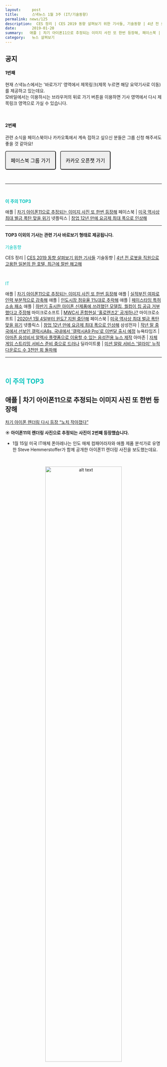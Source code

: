 ```yaml
---
layout:     post
title:      스낵뉴스 1월 3주 (IT/기술동향)
permalink: news/125
description:  CES 정리 | CES 2019 동향 살펴보기 위한 기사들, 기술동향 | 4년 전 로봇을 직원으로 고용한 일본의 한 호텔, 최근에 절반 해고해, 애플 | 차기 아이폰11으로 추정되는 이미지 사진 또 한번 등장해, 애플 | 실적부진 여파로 인력 부분적으로 감축해, 애플 | 인도시장 점유율 1%대로 추락해, 애플 | 페이스타임 특허 소송 패소, 애플 | 하반기 출시한 아이폰 신제품에 쓰려했던 모델칩, 퀄컴이 칩 공급 거부했다고 주장해, 마이크로소프트 | MWC서 혼합현실 '홀로렌즈2' 공개하나?, 마이크로소프트 | 2020년 1월 4일부터 윈도7 지원 중단해, 페이스북 | 미국 역사상 최대 벌금 폭탄 맞을 위기, 넷플릭스 | 창업 12년 만에 요금제 최대 폭으로 인상해, 삼성전자 | 작년 말 중국에서 선보인 갤럭시A8s, 국내에서 '갤럭시A9 Pro'로 이번달 출시 예정, 뉴욕타임즈 | 아마존 음성비서 알렉사 플랫폼으로 이용할 수 있는 음성전용 뉴스 제작, 아마존 | 자체 게임 스트리밍 서비스 준비 중으로 드러나, 딜라이트룸 | 미션 알람 서비스 '알라미' 누적 다운로드 수 3천만 회 돌파해
date:       2019-01-20
summary:   애플 | 차기 아이폰11으로 추정되는 이미지 사진 또 한번 등장해, 페이스북 | 미국 역사상 최대 벌금 폭탄 맞을 위기, 넷플릭스 | 창업 12년 만에 요금제 최대 폭으로 인상해
category:   뉴스 살펴보기
---
```



## 공지

#### 1번째

현재 스낵뉴스에서는 '바로가기' 영역에서 제목링크(제목 누르면 해당 요약기사로 이동) 를 제공하고 있는데요.        
모바일에서는 이용하시는 브라우저의 뒤로 가기 버튼을 이용하면 기사 영역에서 다시 제목링크 영역으로 가실 수 있습니다.  

<br>

#### 2번째

관련 소식을 페이스북이나 카카오톡에서 계속 접하고 싶으신 분들은 그룹 신청 해주셔도 좋을 것 같아요!

<a class="button_post_a" href="https://www.facebook.com/groups/2025149054465611/?ref=group_browse_new" onclick="ga('send', 'event', 'post', 'click', 'facebook');" ><button class="button_post" style= "padding : 1rem 1rem; font-size : 16px; border-radius: 5px; margin-right : 10px;">페이스북 그룹 가기</button></a>
<a class="button_post_a" href="https://open.kakao.com/o/gKIXUx0" onclick="ga('send', 'event', 'post', 'click', 'kakao');" ><button class="button_post" style= "padding : 1rem 1rem; font-size : 16px; border-radius: 5px;">카카오 오픈챗 가기</button></a>

<br>


- - -

<br>

<a href="#top3"></a><span style = "color: #00c3bd; font-weight: 700;">이 주의 TOP3</span>

애플 | [차기 아이폰11으로 추정되는 이미지 사진 또 한번 등장해](#apple1_1_20)
페이스북 | [미국 역사상 최대 벌금 폭탄 맞을 위기](#facebook_1_20)
넷플릭스 | [창업 12년 만에 요금제 최대 폭으로 인상해](#netflix_1_20)

- - -

#### TOP3 이외의 기사는 관련 기사 바로보기 형태로 제공됩니다.


<a href="#tech"></a><span style = "color: #00c3bd">기술동향</span>

CES 정리 | [CES 2019 동향 살펴보기 위한 기사들](#cesSummary_1_20)
기술동향 | [4년 전 로봇을 직원으로 고용한 일본의 한 호텔, 최근에 절반 해고해](#tech1Robot_1_20)

<br>

<a href="#it"></a><span style = "color: #00c3bd">IT</span>

애플 | [차기 아이폰11으로 추정되는 이미지 사진 또 한번 등장해](#apple1_1_20)
애플 | [실적부진 여파로 인력 부분적으로 감축해](#apple2_1_20)
애플 | [인도시장 점유율 1%대로 추락해](#apple3_1_20)
애플 | [페이스타임 특허 소송 패소](#apple4_1_20)
애플 | [하반기 출시한 아이폰 신제품에 쓰려했던 모델칩, 퀄컴이 칩 공급 거부했다고 주장해](#apple5_1_20)
마이크로소프트 | [MWC서 혼합현실 '홀로렌즈2' 공개하나?](#microsoft1_1_20)
마이크로소프트 | [2020년 1월 4일부터 윈도7 지원 중단해](#microsoft2_1_20)
페이스북 | [미국 역사상 최대 벌금 폭탄 맞을 위기](#facebook_1_20)
넷플릭스 | [창업 12년 만에 요금제 최대 폭으로 인상해](#netflix_1_20)
삼성전자 | [작년 말 중국에서 선보인 갤럭시A8s, 국내에서 '갤럭시A9 Pro'로 이번달 출시 예정](#samsung_1_20)
뉴욕타임즈 | [아마존 음성비서 알렉사 플랫폼으로 이용할 수 있는 음성전용 뉴스 제작](#newyorktimes_1_20)
아마존 | [자체 게임 스트리밍 서비스 준비 중으로 드러나](#amazon_1_20)
딜라이트룸 | [미션 알람 서비스 '알라미' 누적 다운로드 수 3천만 회 돌파해](#delightroom_1_20)


- - -

<br>

## <a name="top3"></a><span style = "color: #00c3bd">이 주의 TOP3</span> 


## <a name="apple1_1_20"></a>애플 | 차기 아이폰11으로 추정되는 이미지 사진 또 한번 등장해
[차기 아이폰 렌더링 다시 등장 “노치 작아졌다”](https://news.naver.com/main/read.nhn?mode=LSD&mid=shm&sid1=105&oid=092&aid=0002154546)

<strong> &#9728; 아이폰11의 렌더링 사진으로 추정되는 사진이 2번째 등장했습니다.</strong>

- 1월 15일 미국 IT매체 폰아레나는 인도 매체 컴패어라자와 애플 제품 분석가로 유명한 Steve Hemmerstoffer가 함께 공개한 아이폰11 렌더링 사진을 보도했는데요.

<br>

<p align ="middle">    
 <img src="https://imgnews.pstatic.net/image/092/2019/01/16/0002154546_002_20190116151338904.jpg?type=w647" alt="alt text" width = "70%">
</p>

{: refdef: style="text-align: center;"}
###### _출처 : 컴패어라자_
{: refdef}


<br>



- 지난 주에 스낵뉴스에서 트위터리안 온리크스가 차기 아이폰의 렌더링 사진을 공개했다고 알려드렸는데요.
이번에 새롭게 공개된 차기 아이폰 렌더링은 작아진 노치와 달라진 후면 카메라 배치가 눈에 띄는 형태를 갖고 있습니다.

- 후면 카메라 배치가 수직에서 수평으로 바뀌었고, 카메라는 수평으로 자리잡고 있습니다. 
스피커 그릴이 위쪽으로 자리를 옮겼고, 노치가 좀 더 작아졌네요. 

- 폰아레나는 2019년 아이폰 시리즈는 기술 검증 테스트 단계에 있는 상태이며, 아직 제품 디자인이 확정되지 않은 것으로 보인다고 말했습니다.

<br>

## <a name="facebook_1_20"></a>페이스북 | 미국 역사상 최대 벌금 폭탄 맞을 위기
[페이스북, 美사상 최대 벌금폭탄 '위기'](https://news.naver.com/main/read.nhn?mode=LSD&mid=shm&sid1=105&oid=092&aid=0002154753)

<strong> &#9728; 페이스북이 개인정보 유출 혐의로 사상 최대 규모의 벌금을 부과받을 위기에 처했습니다.</strong>
 
- 1월 18일 워싱턴포스트는 미국 연방거래위원회가 정부와의 이용자 데이터 보호 협약을 위반한 페이스북에 엄청난 벌금을 부과하는 방안을 논의하기 위한 회의를 개최했다고 보도했습니다.

- 현재 미 연방거래위원회가 문제 삼고 있는 것은 작년에 불거졌던 케임브리지 애널리티카 스캔들을 통해 페이스북 이용자 8천 700만명의 개인 정보가 무단 도용된 부분이라고 하는데요.
현재 페이스북에 부과할 벌금 액수는 2012년 구글에 부과된 2천 250만 달러보다 훨씬 더 많은 규모가 될 것이며 업체 중에선 가장 많은 벌금을 부여 받게 될 전망이라고 합니다.

- 현재 페이스북도 개인정보 처리 관행 위반조사와 관련해 FTC와 대화를 하고 있자만 페이스북이 엄청난 규모의 벌금을 수용하면서 FTC와 타협할 지 여부는 알려지지 않았습니다.

<br>

## <a name="netflix_1_20"></a>넷플릭스 | 창업 12년 만에 요금제 최대 폭으로 인상해
[넷플릭스 창업 12년 만에 요금제 최대폭 인상…왜?](https://news.naver.com/main/read.nhn?mode=LSD&mid=shm&sid1=105&oid=079&aid=0003185706)

<strong> &#9728; 비디오 스트리밍 플랫폼 넷플릭스가 사상 최대폭의 요금 인상안을 전격 발표했습니다.</strong>

-  1월 15일 넷플릭스 측은 12년 만에 13 ~ 18%에 이르는 요금제 인상을 단행했습니다. 
발표 후 넷플릭스 주가는 장중 6% 가까이 급등했습니다.

- 넷플릭스는 월 7.99달러 베이직 요금제 → 월 9.99달러,   
월 10.99달러 스탠다드 요금제 → 월 12.99달러로 인상합니다.   
또한 4K 시청이 가능한 월 13.99달러 프리미엄 요금제는 15.99달러로 인상한다고 하네요.

- 넷플릭스가 스트리밍 서비스에 뛰어든 이후 가격을 올린 것은 모두 네 차례인데요.   
2017년 10월 3% 수준의 마지막 인상이 있었고, 2017년 전 가입자 순증과 주가 상승을 위한 소폭 인상이 있었습니다. 

- 회사는 신규 가입 고객부터 새로운 요금제를 적용하고 기존 가입자의 경우 3개월의 유예기간을 두기로 했습니다. 
이번 인상안은 미국 내 가입자에 한해 적용되지만 향후 다른 국가에도 인상안을 적용할 것 같습니다.   
현재까지 주로 가입 비중이 높은 북/중/남미 국가 대상으로 가격인상이 진행될 것으로 알려졌습니다. 

- 업계는 넷플릭스가 요금 인상을 통해 인기 오리지널 콘텐츠 제작에 막대한 비용을 투입하는데 필요한 자금을 확보하는 동시에 아마존, 디즈니, 애플 등의 경쟁자들을 상대하기 위한 자금을 조달하는데 도움을 받고자 했다고 이야기하고 있습니다. 

- 현재 넷플릭스는 미국 내 가입자 5800만 명, 그 외 가입자 수 7800만 명 등 모두 1억 3600만 명의 가입자를 확보하고 있습니다. 

<br>

- - -

<br>

## <a name="tech"></a><span style = "color: #00c3bd">기술동향</span> 3

## <a name="cesSummary_1_20"></a>CES 정리 | CES 2019 동향 살펴보기 위한 기사 모음

<br>

> [[CES 2019] 화면 넓지만 활용할 앱 부족…호주머니에 넣기 부담스러워](https://news.naver.com/main/read.nhn?mode=LSD&mid=shm&sid1=105&oid=009&aid=0004288021)

> [[CES2019] 유레카 파크에서 만난 한국 스타트업 6곳](https://news.naver.com/main/read.nhn?mode=LSD&mid=shm&sid1=105&oid=293&aid=0000023425)

> [[CES 2019｜결산①]로봇 시대 성큼…청소·배달부터 입는 로봇까지](http://news.newsway.co.kr/news/view?tp=1&ud=2019011414544265430)
 
> [[CES 2019｜결산②]5G시대 앞두고 콘텐츠·플랫폼 빅뱅](http://news.newsway.co.kr/news/view?tp=1&ud=2019011516142944140)



<br>

## <a name="tech1Robot_1_20"></a>기술동향 | 4년 전 로봇을 직원으로 고용한 일본의 한 호텔, 최근에 절반 해고해

<strong> &#9729; 컨시어지 로봇을 도입해 화제가 됐던 일본의 한 호텔이 이들 로봇이 일을 더 많이 야기한다며 절반을 해고했습니다.</strong>

- 1월 15일 월스트리트저널, 더버지 등 외신에 따르면 일본 나가사키 현에 위치한 헨나 호텔이 고용한 243개의 로봇 중 절반을 해고했다고 보도했습니다.

- 지난 2015년 7월 오픈한 이후 헨나 호텔은 휴머노이드 로봇 10개 비롯, IT 기술이 적용된 설비들이 다수 배치돼 이들이 사람의 일을 대신할 것이라는 기대를 모았습니다.  
호텔은 다국어가 가능한 휴머노이드 로봇에게 체크인 업무를 맡겼고, 투숙객이 안면 인식 시스템을 통해 객실 문을 열 수 있는 기능, 열감지 센서를 통해 실내 적정 온도를 맞춰주는 기능도 갖췄습니다.

- 히데오 사와다 하우스텐보스 회장은 개장 당시 "미래엔, 호텔 서비스의 90%가 로봇이 대신할 것"이라는 밝은 전망도 내놓았었는데요.

> #### 기사 전문으로 내용 더보기
[4년 전 로봇 고용한 日 호텔, 절반 해고](https://news.naver.com/main/read.nhn?mode=LSD&mid=shm&sid1=105&oid=092&aid=0002154523)


<br>


- - -


<br>


## <a name="it"></a><span style = "color: #00c3bd">IT</span>

## <a name="apple2_1_20"></a>애플 | 실적부진 여파로 인력 부분적으로 감축해


#### 소식 1 

&#9729; 애플이 실적 부진 여파로 채용 규모를 일부 줄일 계획을 세운 것으로 전해졌습니다.


- 1월 17일 블룸버그통신은 익명의 소식통들을 인용해  팀 쿡 최고경영자가 이달 초 회의에서 애플 직원들에게 이런 사실을 알렸다고 보도했습니다.  
회의에서 쿡 CEO는 실적 부진에 대한 대응으로 채용을 동결할 것인지를 묻는 말에 대해 채용 동결이 해결책이 될 수 없다고 생각하지만 일부 부문에서는 줄일 것이라고 답했다고 소식통들은 설명했습니다.

- 쿡은 어떤 부문에서 채용을 줄일 것인지 완전히 결정하지는 않았으나 인공지능(AI)팀과 같은 핵심 그룹에서는 새 직원들을 빠른 속도로 충원해나갈 것이라고 말했다고 하네요.

> #### 기사 전문으로 내용 더보기
[애플, 실적부진 여파로 인력 감축...AI는 충원](https://news.naver.com/main/read.nhn?mode=LSD&mid=shm&sid1=105&oid=215&aid=0000728056)  

<br>


#### 소식 2 

&#9729; 애플이 '차이나쇼크'에 직면하면서 아이폰 조립공장 노동자를 구조조정 했습니다.

- 1월 18일 일본 경제지 닛케이 아시안리뷰는 소식통을 인용해 애플 최대 협력 하청업체인 폭스콘이 이미 지난해 10월 이후 중국 정저우 소재 아이폰 조립공장에서 해고한 노동자 수가 5만명에 달한다고 보도했습니다. 

- 폭스콘은 매년 아이폰 신형모델 생산에 대비해 8월부터 이듬해 1월 말까지 매달 계약을 갱신하는 방식으로 노동자를 공장에 임시 투입해 왔는데,   
원래대로라면 노동자들은 1월말까지 근무하고 회사를 떠나는 게 맞지만 올해는 1월 말이 되기도 전에 벌써 5만명 노동자의 계약이 종료된 것입니다.

- 현재 선전에 본사를 둔 아이폰의 한 부품 공급업체도 근로자 4000명에게 지난해 10월부터 올 3월까지 반년간 쉬라고 통보한 상태라고 합니다. 

> #### 기사 전문으로 내용 더보기
["애플 차이나쇼크에..." 폭스콘 5만명 구조조정](https://www.ajunews.com/view/20190119132949129?fbclid=IwAR1iZjHAC0f5JuLheaiCa-zCvV3AJ2amnYVY3aRHdI_VTwG127BxJEy_7s0)


<br>

## <a name="apple3_1_20"></a>애플 | 인도시장 점유율 1%대로 추락해

<strong> &#9729; 애플이 세계 2위의 휴대전화 판매 시장인 인도에서 갈수록 존재감을 잃어가는 것으로 나타났습니다.</strong>


- 1월 15일 인도 일간 이코노믹타임스 등 현지 언론은 시장조사업체 카운터포인트 리서치 등의 통계를 인용해 지난해 인도시장의 아이폰 판매 대수(공장 출하 물량 기준)가 160만∼170만대에 그쳤다고 보도했습니다.

- 카운터포인트는 애플의 지난해 인도시장 판매 규모는 150만대를 판 2014년 수준으로 뒷걸음질 치면서 시장 점유율도 크게 줄었다고 설명했습니다.   
반면 인도의 스마트폰 판매 시장은 2014년 8천만대 규모에서 지난해 1억5천만대 규모로 급성장했다고 합니다.

> #### 기사 전문으로 내용 더보기
[애플, 인도시장 점유율 1%대로 추락…"고가 정책이 걸림돌"](https://news.naver.com/main/read.nhn?mode=LSD&mid=shm&sid1=105&oid=001&aid=0010581198)


<br>

## <a name="apple4_1_20"></a>애플 | 페이스타임 특허 소송 패소

<strong> &#9729; 애플이 버넷엑스와의 페이스타임 특허소송 항소심에서 패소했습니다.</strong>

- 1월 15일 미국 연방순회항소법원이 버넷엑스와 애플 간의 특허소송 항소심에서 애플 패소 판결을 했다고 맥루머스를 비롯한 주요 외신들이 일제히 보도했습니다.  
이번 판결로 애플은 1심 법원이 부과한 4억4천만 달러 배상금을 지불할 위기에 처했다고 하네요.

- 이번 소송은 2010년 버넷엑스와 애플을 제소하면서 시작됐습니다.   
당시 버넷엑스는 애플이 아이폰4와 아이팟터치, 아이패드 등에 자사 주문형 VPN 기술을 무단 도용했다고 주장했습니다.

> #### 기사 전문으로 내용 더보기
[애플, 페이스타임 특허소송 또 패소…"5천억원 배상"](https://news.naver.com/main/read.nhn?mode=LSD&mid=shm&sid1=105&oid=092&aid=0002154510)

<br>

## <a name="apple5_1_20"></a>애플 | 하반기 출시한 아이폰 신제품에 쓰려했던 모델칩, 퀄컴이 칩 공급 거부했다고 주장해

<strong> &#9728; 애플이 지난해 하반기 출시한 아이폰 신제품 XS와 XS MAX, XR에 퀄컴의 모뎀칩 탑재를 원했지만 퀄컴이 칩 공급을 거부했다고 주장했습니다.</strong>


- 미 IT매체 Cnet은 1월 14일 애플 최고운영책임자(COO) 제프 윌리엄스는 미 연방무역위원회(FTC) 증언에서 "끝내 그들(퀄컴)은 우리를 지원하지 않았고 우리에게 칩을 팔지 않으려 했다"라고 말했다고 보도했습니다.

- 현재 애플과 퀄컴은 2017년부터 특허권 문제로 여러 나라 법원에서 소송을 벌이고 있는데요.  
최근 퀄컴이 중국과 독일에서 벌인 소송에서 승소해 이들 두 나라에서 퀄컴 칩을 탑재한 아이폰 구모델의 판매를 중단하도록 하는 법원 결정이 내려지기도 했습니다.


> #### 기사 전문으로 내용 더보기
[애플 "퀄컴이 아이폰XS 들어갈 모뎀칩 팔기를 거부했다"](https://news.naver.com/main/read.nhn?mode=LSD&mid=shm&sid1=105&oid=001&aid=0010579984)


<br>

## <a name="microsoft1_1_20"></a>마이크로소프트 | MWC서 혼합현실 '홀로렌즈2' 공개하나?

<strong> &#9728; 마이크로소프트가 혼합현실 기기 홀로렌즈2를 2월 24일 공개할 예정입니다.</strong>

-  1월 16일 미국 씨넷에 따르면, 마이크로소프트는 2월 24일 모바일월드콩그래스(MWC)에서 초청행사를 개최한다고 합니다.  
이날 행사에서 홀로렌즈2가 공개될 것으로 보이는데요. 

- 홀로렌즈는 2016년 처음 공개된 제품입니다.   
증강현실(AR)과 가상현실(VR)을 혼합한 최초의 기기로 주목받았습니다.용자경험(UX) 개선 등을 보여줄 것으로 기대됩니다. 

> #### 기사 전문으로 내용 더보기
[MS, MWC서 '홀로렌즈2' 공개하나](http://www.zdnet.co.kr/view/?no=20190117122829)

<br>

## <a name="microsoft2_1_20"></a>마이크로소프트 | 2020년 1월 4일부터 윈도7 지원 중단해

<strong> &#9729; 마이크로소프트가2020년 1월 14일부터 윈도7을 더 이상 지원하지 않는다고 합니다.</strong>

- MS의 지원 중단은 이제 더 이상의 업데이트나 보안 패치를 제공하지 않는다는 것을 의미합니다.   
브래드 앤더슨 마이크로소프트365 부사장은 MS 공식 블로그를 통해 "기술 변화와 업그레이드는 필연적”이라며, "마이크로소프트365가 탑재된 최신 데스크톱으로 전환하기 위해 당신이 해야 할 일을 시작할 가장 좋은 시기"라고 밝혔습니다. 


> #### 기사 전문으로 내용 더보기
[MS, 내년 1월14일부터 윈도7 지원 중단](http://www.zdnet.co.kr/view/?no=20190115083541)


<br>


## <a name="samsung_1_20"></a>삼성전자 | 작년 말 중국에서 선보인 갤럭시A8s, 국내에서 '갤럭시A9 Pro'로 이번달 출시 예정

<strong> &#9728; 홀 디스플레이를 탑재한 삼성전자의 갤럭시A8s가 이번달 국내에 출시됩니다. </strong>

- 1월 16일 이동통신업계에 따르면 삼성전자는 작년 말 중국에서 첫선을 보인 갤럭시A8s를 이달 중 '갤럭시A9 프로'라는 이름으로 국내에 출시할 예정이라고 합니다. 
이 제품은 상단 한쪽 카메라를 위한 작은 구멍만 남기고 전면을 디스플레이로 채운 형태가 특징입니다.   

- 6.4인치 디스플레이에 퀄컴 스냅드래곤 710 프로세서를 탑재했고 2천400만·1천만·500만 화소 후면 트리플 카메라와 전면 2천400만 화소 싱글 카메라를 장착했습니다.  
가격은 50만원대 전후가 될 것으로 예상된다고 하네요.


> #### 기사 전문으로 내용 더보기
[첫 '홀 디스플레이'폰 삼성 갤럭시A9프로 이달 국내 출시](https://news.naver.com/main/read.nhn?mode=LSD&mid=shm&sid1=105&oid=001&aid=0010582795)


<br>

## <a name="newyorktimes_1_20"></a>뉴욕타임즈 | 아마존 음성비서 알렉사 플랫폼으로 이용할 수 있는 음성전용 뉴스 제작

<strong> &#9728; 미국 일간지 뉴욕타임스가 아마존의 음성인식 비서 알렉사에 특화된 뉴스 콘텐츠를 제작합니다.</strong>

- 1월 11일 뉴욕타임스는 자사 유명 팟캐스트 진행자가 읽어주는 단신 뉴스 프로그램과 뉴스 퀴즈 서비스를 알렉사에 도입했다고 밝혔습니다.  
이번 뉴욕타임스의 시도는 인터넷판 뉴스 보도 외에도 알렉사만을 위한 콘텐츠를 따로 제작했다는 데 의의가 있는데요. 

- 알렉사 이용자들은 알렉사에게 "알렉사, 속보 뉴스 알려줘"라고 질문하면 해당 기능을 사용할 수 있다고 합니다.

> #### 기사 전문으로 내용 더보기
["알렉사, 뉴스 읽어줘!"...NYT, 음성전용 뉴스 제작](http://www.zdnet.co.kr/view/?no=20190113123718)


<br>

## <a name="amazon_1_20"></a>아마존 | 자체 게임 스트리밍 서비스 준비 중으로 드러나

<strong> &#9728; 이커머스 기업 아마존이 게임 스트리밍 서비스를 개발 중이라는 보도가 나왔습니다.</strong>


- 1월 10일디인포메이션 등 여러 외신에 따르면 아마존은 자체 게임 스트리밍 서비스를 개발 중이며 게임 퍼블리셔와 게임 타이틀에 대한 논의도 진행 중이라고 합니다.  
게임 스트리밍 서비스는 내년 초 이후 출시될 것으로 예상됩니다. 

- 아마존은 현재 아마존 프라임 가입자에게 ‘트위치 프라임(Twitch Prime)’을 통해 매월 무료 게임을 제공하는 제한된 형태의 스트리밍 서비스를 지원 중입니다. 


> #### 기사 전문으로 내용 더보기
[“아마존, 자체 게임 스트리밍 서비스 준비 중”](http://www.zdnet.co.kr/view/?no=20190111081856)


<br>

## <a name="delightroom_1_20"></a>딜라이트룸 | 미션 알람 서비스 '알라미' 누적 다운로드 수 3천만 회 돌파해

<strong> &#9728;  미션 알람 앱 ‘알라미’를 운영하는 딜라이트룸이 이번 달 앱스토어 합산 전 세계 누적 앱 다운로드 수가 3천만을 돌파했다고 밝혔습니다.</strong>

- 알라미는 ‘무조건 깨우는 알람’이라는 컨셉으로, 사진 찍기, 수학 문제 풀기, 폰 흔들기 등 사용자가 사전에 선택한 미션을 수행해야만 알람이 해제되는 미션알람 서비스입니다. 

- 딜라이트룸은 알라미를 통해 전 세계 97개국 앱스토어 카테고리 1위, 앱스토어 평점 4.8, 리뷰 80만 개 등의 성과를 냈습니다. 

> #### 기사 전문으로 내용 더보기
[미션 알람 앱 ‘알라미’ 누적 다운로드 수 3천만](https://platum.kr/archives/114641)

<br>


- - -

스낵뉴스에 건의할 점, 문의할 점이 있다면 언제든지 댓글 혹은 메일으로 주세요!
그리고 혹시 이번주 뉴스가 괜찮았다면 아래 버튼을 눌러, 어땠는지 알려주실 수 있나요?

<a class="button_post_a" href="https://seanlion.typeform.com/to/wT0BmG" onclick="ga('send', 'event', 'post', 'click', 'typeform_survey');" ><button class="button_post" style= "padding : 1rem 1rem; font-size : 16px; border-radius: 12px; margin-right : 10px; background-color : #208fbf;" >의견 전달하러가기</button></a>


응원해주시는 모든 구독자님께 진심으로 감사드립니다!

